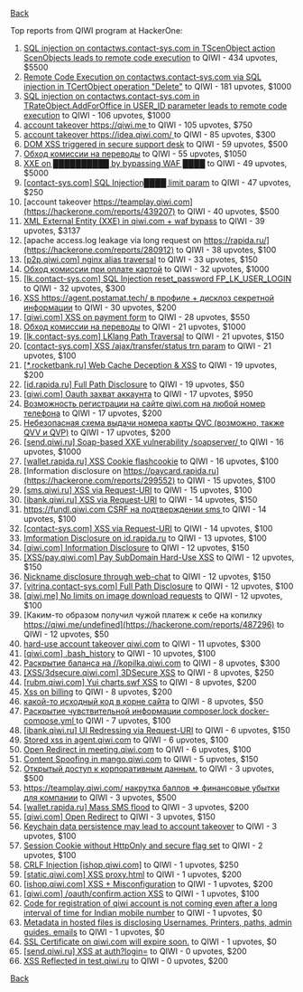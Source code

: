 [Back](../README.md)

Top reports from QIWI program at HackerOne:

1. [SQL injection on contactws.contact-sys.com in TScenObject action ScenObjects leads to remote code execution](https://hackerone.com/reports/816254) to QIWI - 434 upvotes, $5500
2. [Remote Code Execution on contactws.contact-sys.com via SQL injection in TCertObject operation "Delete"](https://hackerone.com/reports/816086) to QIWI - 181 upvotes, $1000
3. [SQL injection on contactws.contact-sys.com in TRateObject.AddForOffice in USER_ID parameter leads to remote code execution](https://hackerone.com/reports/816560) to QIWI - 106 upvotes, $1000
4. [account takeover https://qiwi.me ](https://hackerone.com/reports/685304) to QIWI - 105 upvotes, $750
5. [account takeover https://idea.qiwi.com/ ](https://hackerone.com/reports/464426) to QIWI - 85 upvotes, $300
6. [DOM XSS triggered in secure support desk](https://hackerone.com/reports/512065) to QIWI - 59 upvotes, $500
7. [Обход комиссии на переводы](https://hackerone.com/reports/604560) to QIWI - 55 upvotes, $1050
8. [XXE on ██████████ by bypassing WAF ████](https://hackerone.com/reports/433996) to QIWI - 49 upvotes, $5000
9. [[contact-sys.com] SQL Injection████ limit param](https://hackerone.com/reports/164945) to QIWI - 47 upvotes, $250
10. [account takeover https://teamplay.qiwi.com](https://hackerone.com/reports/439207) to QIWI - 40 upvotes, $500
11. [XML External Entity (XXE) in qiwi.com + waf bypass](https://hackerone.com/reports/99279) to QIWI - 39 upvotes, $3137
12. [apache access.log leakage via long request on https://rapida.ru/](https://hackerone.com/reports/280912) to QIWI - 38 upvotes, $100
13. [[p2p.qiwi.com] nginx alias traversal](https://hackerone.com/reports/455858) to QIWI - 33 upvotes, $150
14. [Обход комиссии при оплате картой](https://hackerone.com/reports/654851) to QIWI - 32 upvotes, $1000
15. [[lk.contact-sys.com] SQL Injection reset_password FP_LK_USER_LOGIN](https://hackerone.com/reports/164684) to QIWI - 32 upvotes, $300
16. [XSS https://agent.postamat.tech/ в профиле + дисклоз секретной информации](https://hackerone.com/reports/365093) to QIWI - 30 upvotes, $200
17. [[qiwi.com] XSS on payment form](https://hackerone.com/reports/263684) to QIWI - 28 upvotes, $550
18. [Обход комиссии на переводы](https://hackerone.com/reports/691766) to QIWI - 21 upvotes, $1000
19. [[lk.contact-sys.com] LKlang Path Traversal](https://hackerone.com/reports/164933) to QIWI - 21 upvotes, $150
20. [[contact-sys.com] XSS /ajax/transfer/status trn param](https://hackerone.com/reports/164704) to QIWI - 21 upvotes, $100
21. [[*.rocketbank.ru] Web Cache Deception & XSS](https://hackerone.com/reports/415168) to QIWI - 19 upvotes, $200
22. [[id.rapida.ru] Full Path Disclosure](https://hackerone.com/reports/165219) to QIWI - 19 upvotes, $50
23. [[qiwi.com] Oauth захват аккаунта](https://hackerone.com/reports/159507) to QIWI - 17 upvotes, $950
24. [Возможность регистрации на сайте qiwi.com на любой номер телефона](https://hackerone.com/reports/420163) to QIWI - 17 upvotes, $200
25. [Небезопасная схема выдачи номера карты QVC (возможно, также QVV и QVP)](https://hackerone.com/reports/87586) to QIWI - 17 upvotes, $200
26. [[send.qiwi.ru] Soap-based XXE vulnerability /soapserver/ ](https://hackerone.com/reports/36450) to QIWI - 16 upvotes, $1000
27. [[wallet.rapida.ru] XSS Cookie flashcookie](https://hackerone.com/reports/164662) to QIWI - 16 upvotes, $100
28. [Information disclosure on https://paycard.rapida.ru](https://hackerone.com/reports/299552) to QIWI - 15 upvotes, $100
29. [[sms.qiwi.ru] XSS via Request-URI](https://hackerone.com/reports/38345) to QIWI - 15 upvotes, $100
30. [[ibank.qiwi.ru] XSS via Request-URI](https://hackerone.com/reports/164152) to QIWI - 14 upvotes, $150
31. [https://fundl.qiwi.com CSRF на подтверждении sms ](https://hackerone.com/reports/301718) to QIWI - 14 upvotes, $100
32. [[contact-sys.com] XSS via Request-URI](https://hackerone.com/reports/164656) to QIWI - 14 upvotes, $100
33. [Imformation Disclosure on id.rapida.ru](https://hackerone.com/reports/318571) to QIWI - 13 upvotes, $100
34. [[qiwi.com] Information Disclosure](https://hackerone.com/reports/164168) to QIWI - 12 upvotes, $150
35. [[XSS/pay.qiwi.com] Pay SubDomain Hard-Use XSS](https://hackerone.com/reports/198251) to QIWI - 12 upvotes, $150
36. [Nickname disclosure through web-chat](https://hackerone.com/reports/569350) to QIWI - 12 upvotes, $150
37. [[vitrina.contact-sys.com] Full Path Disclosure](https://hackerone.com/reports/178284) to QIWI - 12 upvotes, $100
38. [[qiwi.me] No limits on image download requests](https://hackerone.com/reports/227806) to QIWI - 12 upvotes, $100
39. [Каким-то образом получил чужой платеж к себе на копилку https://qiwi.me/undefined](https://hackerone.com/reports/487296) to QIWI - 12 upvotes, $50
40. [hard-use account takeover qiwi.com](https://hackerone.com/reports/691698) to QIWI - 11 upvotes, $300
41. [[qiwi.com] .bash_history](https://hackerone.com/reports/190195) to QIWI - 10 upvotes, $100
42. [Раскрытие баланса на //kopilka.qiwi.com](https://hackerone.com/reports/178049) to QIWI - 8 upvotes, $300
43. [[XSS/3dsecure.qiwi.com] 3DSecure XSS](https://hackerone.com/reports/198249) to QIWI - 8 upvotes, $250
44. [[rubm.qiwi.com] Yui charts.swf XSS](https://hackerone.com/reports/104488) to QIWI - 8 upvotes, $200
45. [Xss on billing](https://hackerone.com/reports/151034) to QIWI - 8 upvotes, $200
46. [какой-то исходный код в корне сайта](https://hackerone.com/reports/714024) to QIWI - 8 upvotes, $50
47. [Раскрытие чувствительной информации composer.lock  docker-compose.yml ](https://hackerone.com/reports/714186) to QIWI - 7 upvotes, $100
48. [[ibank.qiwi.ru] UI Redressing via Request-URI](https://hackerone.com/reports/164153) to QIWI - 6 upvotes, $150
49. [Stored xss in agent.qiwi.com](https://hackerone.com/reports/38012) to QIWI - 6 upvotes, $100
50. [Open Redirect in meeting.qiwi.com](https://hackerone.com/reports/100200) to QIWI - 6 upvotes, $100
51. [Content Spoofing in mango.qiwi.com](https://hackerone.com/reports/118066) to QIWI - 5 upvotes, $150
52. [Открытый доступ к корпоративным данным.](https://hackerone.com/reports/79393) to QIWI - 3 upvotes, $500
53. [https://teamplay.qiwi.com/ накрутка баллов =\> финансовые убытки для компании](https://hackerone.com/reports/441204) to QIWI - 3 upvotes, $500
54. [[wallet.rapida.ru] Mass SMS flood](https://hackerone.com/reports/209368) to QIWI - 3 upvotes, $200
55. [[qiwi.com] Open Redirect](https://hackerone.com/reports/38157) to QIWI - 3 upvotes, $150
56. [Keychain data persistence may lead to account takeover](https://hackerone.com/reports/761975) to QIWI - 3 upvotes, $100
57. [Session Cookie without HttpOnly and secure flag set](https://hackerone.com/reports/75357) to QIWI - 2 upvotes, $100
58. [CRLF Injection [ishop.qiwi.com]](https://hackerone.com/reports/36105) to QIWI - 1 upvotes, $250
59. [[static.qiwi.com] XSS proxy.html](https://hackerone.com/reports/35363) to QIWI - 1 upvotes, $200
60. [[ishop.qiwi.com] XSS + Misconfiguration](https://hackerone.com/reports/47536) to QIWI - 1 upvotes, $200
61. [[qiwi.com] /oauth/confirm.action XSS](https://hackerone.com/reports/36319) to QIWI - 1 upvotes, $100
62. [Code for registration of qiwi account is not coming even after a long interval of time for Indian mobile number](https://hackerone.com/reports/35532) to QIWI - 1 upvotes, $0
63. [Metadata in hosted files is disclosing Usernames, Printers, paths, admin guides. emails](https://hackerone.com/reports/36586) to QIWI - 1 upvotes, $0
64. [SSL Certificate on qiwi.com will expire soon.](https://hackerone.com/reports/134145) to QIWI - 1 upvotes, $0
65. [[send.qiwi.ru] XSS at auth?login=](https://hackerone.com/reports/35413) to QIWI - 0 upvotes, $200
66. [XSS Reflected in test.qiwi.ru](https://hackerone.com/reports/98281) to QIWI - 0 upvotes, $200


[Back](../README.md)